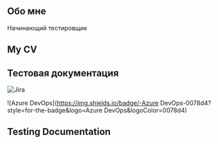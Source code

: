 <!--Header
-->
## Обо мне
Начинающий тестировщик

## My CV
 
## Тестовая документация
 ![Jira](https://img.shields.io/badge/-Jira-2684ff?style=for-the-badge&logo=jira&logoColor=2684ff)

 ![Azure DevOps](https://img.shields.io/badge/-Azure DevOps-0078d4?style=for-the-badge&logo=Azure DevOps&logoColor=0078d4)

## Testing Documentation